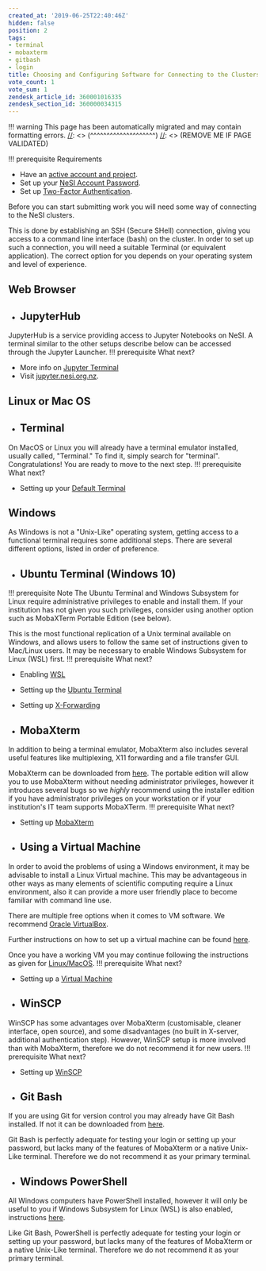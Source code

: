 ```yaml
---
created_at: '2019-06-25T22:40:46Z'
hidden: false
position: 2
tags:
- terminal
- mobaxterm
- gitbash
- login
title: Choosing and Configuring Software for Connecting to the Clusters
vote_count: 1
vote_sum: 1
zendesk_article_id: 360001016335
zendesk_section_id: 360000034315
---
```




[//]: <> (REMOVE ME IF PAGE VALIDATED)
[//]: <> (vvvvvvvvvvvvvvvvvvvv)
!!! warning
    This page has been automatically migrated and may contain formatting errors.
[//]: <> (^^^^^^^^^^^^^^^^^^^^)
[//]: <> (REMOVE ME IF PAGE VALIDATED)

!!! prerequisite Requirements
-   Have an [active account and
project](https://support.nesi.org.nz/hc/en-gb/sections/360000196195-Accounts-Projects).
-   Set up your [NeSI Account
Password](https://support.nesi.org.nz/hc/en-gb/articles/360000335995).
-   Set up [Two-Factor
Authentication](https://support.nesi.org.nz/hc/en-gb/articles/360000203075).

Before you can start submitting work you will need some way of
connecting to the NeSI clusters.

This is done by establishing an SSH (Secure SHell) connection, giving
you access to a command line interface (bash) on the cluster. In order
to set up such a connection, you will need a suitable Terminal (or
equivalent application). The correct option for you depends on your
operating system and level of experience.

## Web Browser

-   ## JupyterHub

JupyterHub is a service providing access to Jupyter Notebooks on
NeSI. A terminal similar to the other setups describe below can be
accessed through the Jupyter Launcher.
!!! prerequisite What next?
-   More info on [Jupyter
Terminal](https://support.nesi.org.nz/hc/en-gb/articles/360001555615#jupyter-term)
-   Visit [jupyter.nesi.org.nz](https://jupyter.nesi.org.nz/hub/).

## Linux or Mac OS

-   ## Terminal

On MacOS or Linux you will already have a terminal emulator
installed, usually called, "Terminal." To find it, simply search for
"terminal".
Congratulations! You are ready to move to the next step.
!!! prerequisite What next?
-   Setting up your [Default
Terminal](https://support.nesi.org.nz/hc/en-gb/articles/360000625535)

## Windows

As Windows is not a "Unix-Like" operating system, getting access to a
functional terminal requires some additional steps. There are several
different options, listed in order of preference.

-   ## Ubuntu Terminal (Windows 10)
!!! prerequisite Note
The Ubuntu Terminal and Windows Subsystem for Linux require
administrative privileges to enable and install them. If your
institution has not given you such privileges, consider using
another option such as MobaXTerm Portable Edition (see below).

This is the most functional replication of a Unix terminal available
on Windows, and allows users to follow the same set of instructions
given to Mac/Linux users. It may be necessary to enable Windows
Subsystem for Linux (WSL) first.
!!! prerequisite What next?
-   Enabling
[WSL](https://support.nesi.org.nz/hc/en-gb/articles/360001075575)
-   Setting up the [Ubuntu
Terminal](https://support.nesi.org.nz/hc/en-gb/articles/360001050575)
-   Setting up
[X-Forwarding](https://support.nesi.org.nz/hc/en-gb/articles/4407442866703)

-   ## MobaXterm

In addition to being a terminal emulator, MobaXterm also includes
several useful features like multiplexing, X11 forwarding and a file
transfer GUI.

MobaXterm can be downloaded from
[here](https://mobaxterm.mobatek.net/download-home-edition.html).
The portable edition will allow you to use MobaXterm without needing
administrator privileges, however it introduces several bugs so we
*highly* recommend using the installer edition if you have
administrator privileges on your workstation or if your
institution's IT team supports MobaXTerm.
!!! prerequisite What next?
-   Setting up
[MobaXterm](https://support.nesi.org.nz/hc/en-gb/articles/360000624696)

-   ## Using a Virtual Machine

In order to avoid the problems of using a Windows environment, it
may be advisable to install a Linux Virtual machine. This may be
advantageous in other ways as many elements of scientific computing
require a Linux environment, also it can provide a more user
friendly place to become familiar with command line use.

There are multiple free options when it comes to VM software. We
recommend [Oracle
VirtualBox](https://www.virtualbox.org/wiki/Downloads).

Further instructions on how to set up a virtual machine can be found
[here](https://blog.storagecraft.com/the-dead-simple-guide-to-installing-a-linux-virtual-machine-on-windows/).

Once you have a working VM you may continue following the
instructions as given for
[Linux/MacOS](#h_c1bbd761-1133-499b-a61a-57b9c4320a1a).
!!! prerequisite What next?
-   Setting up a [Virtual
Machine](https://blog.storagecraft.com/the-dead-simple-guide-to-installing-a-linux-virtual-machine-on-windows/)

-   ## WinSCP

WinSCP has some advantages over MobaXterm (customisable, cleaner
interface, open source), and some disadvantages (no built in
X-server, additional authentication step). However, WinSCP setup is
more involved than with MobaXterm, therefore we do not recommend it
for new users.
!!! prerequisite What next?
-   Setting up
[WinSCP](https://support.nesi.org.nz/hc/en-gb/articles/360000584256)

-   ## Git Bash

If you are using Git for version control you may already have Git
Bash installed. If not it can be downloaded
from [here](https://git-scm.com/downloads).

Git Bash is perfectly adequate for testing your login or setting up
your password, but lacks many of the features of MobaXterm or a
native Unix-Like terminal. Therefore we do not recommend it as your
primary terminal.

-   ## Windows PowerShell

All Windows computers have PowerShell installed, however it will
only be useful to you if Windows Subsystem for Linux (WSL) is also
enabled, instructions
[here](https://support.nesi.org.nz/hc/en-gb/articles/360001075575).

Like Git Bash, PowerShell is perfectly adequate for testing your
login or setting up your password, but lacks many of the features of
MobaXterm or a native Unix-Like terminal. Therefore we do not
recommend it as your primary terminal.